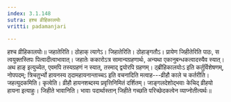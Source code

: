 ```yaml
---
index: 3.1.148
sutra: हश्च व्रीहिकालयोः
vritti: padamanjari

---
```

  हश्च व्रीहिकालयोः॥ जहातेरिति। ठोहाक् त्यागेऽ। जिहातेरिति। ठोहाङ्गतौऽ। प्रायेण जिहीतेरिति पाठः, स त्वयुक्तस्तिपः पित्वादीत्वाभावात्। जहातेः ककारोऽत्र सामान्यग्रहणार्थः, अन्यथा एकानुबन्धकत्वादस्यैव स्यात्। अथ हाङ् इत्युच्येत, एवमपि तस्यग्रहणं न स्यात्, तस्माद् द्वयोरपि ग्रहणम्। ठ्ब्रीहिकालयोःऽ इति कर्तुर्विशेषणम्, नोपपदम्; त्रिचतुर्भ्यो हायनस्य ठ्दामहायनान्ताच्चऽ इति वचनादिति मत्वाह---व्रीहौ काले च कर्तरीति। जहत्युदकमिति। कृत्वेति। व्रीहौ हायनशब्दस्य प्रवृत्तिनिमितं दर्शितम्। जाङ्गलदेशोद्भवाः केचिद् व्रीहयो हायना इत्याहुः। जिहीते भावानिति। भावाः पदार्थास्तान् जिहीते गच्छति परिच्छेदकत्वेन व्याप्नोतीत्यर्थः॥
